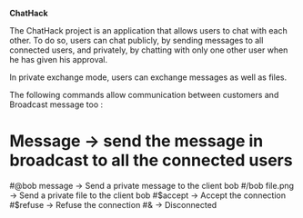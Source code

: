 **ChatHack**

The ChatHack project is an application that allows users to chat with each other.
To do so, users can chat publicly, by sending messages to all connected users, 
and privately, by chatting with only one other user when he has given his approval.

In private exchange mode, users can exchange messages as well as files.

The following commands allow communication between customers and Broadcast message too :

# Message -> send the message in broadcast to all the connected users
#@bob message -> Send a private message to the client bob
#/bob file.png -> Send a private file to the client bob
#$accept -> Accept the connection
#$refuse -> Refuse the connection
#& -> Disconnected